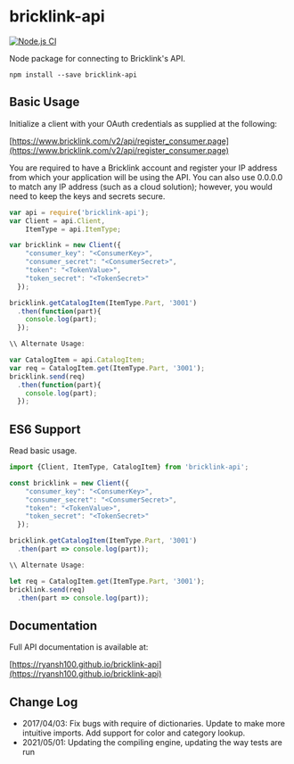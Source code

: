 # bricklink-api

[![Node.js CI](https://github.com/ryansh100/bricklink-api/actions/workflows/node.js.yml/badge.svg)](https://github.com/ryansh100/bricklink-api/actions/workflows/node.js.yml)

Node package for connecting to Bricklink's API.

```
npm install --save bricklink-api
```

## Basic Usage

Initialize a client with your OAuth credentials as supplied at the following:

[https://www.bricklink.com/v2/api/register_consumer.page](https://www.bricklink.com/v2/api/register_consumer.page)

You are required to have a Bricklink account and register your IP address from
which your application will be using the API. You can also use 0.0.0.0 to match
any IP address (such as a cloud solution); however, you would need to keep the keys and secrets secure.

```javascript
var api = require('bricklink-api');
var Client = api.Client,
    ItemType = api.ItemType;

var bricklink = new Client({
    "consumer_key": "<ConsumerKey>",
    "consumer_secret": "<ConsumerSecret>",
    "token": "<TokenValue>",
    "token_secret": "<TokenSecret>"
  });

bricklink.getCatalogItem(ItemType.Part, '3001')
  .then(function(part){
    console.log(part);
  });

\\ Alternate Usage:

var CatalogItem = api.CatalogItem;
var req = CatalogItem.get(ItemType.Part, '3001');
bricklink.send(req)
  .then(function(part){
    console.log(part);
  });
```

## ES6 Support

Read basic usage.

```javascript
import {Client, ItemType, CatalogItem} from 'bricklink-api';

const bricklink = new Client({
    "consumer_key": "<ConsumerKey>",
    "consumer_secret": "<ConsumerSecret>",
    "token": "<TokenValue>",
    "token_secret": "<TokenSecret>"
  });

bricklink.getCatalogItem(ItemType.Part, '3001')
  .then(part => console.log(part));

\\ Alternate Usage:

let req = CatalogItem.get(ItemType.Part, '3001');
bricklink.send(req)
  .then(part => console.log(part));
```

## Documentation

Full API documentation is available at:

[https://ryansh100.github.io/bricklink-api](https://ryansh100.github.io/bricklink-api)

## Change Log

- 2017/04/03: Fix bugs with require of dictionaries. Update to make more intuitive imports. Add support for color and category lookup.
- 2021/05/01: Updating the compiling engine, updating the way tests are run
